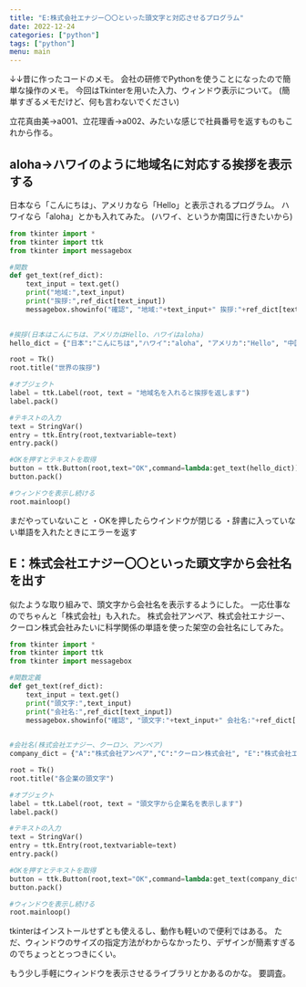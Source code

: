 ```yaml
---
title: "E:株式会社エナジー〇〇といった頭文字と対応させるプログラム"
date: 2022-12-24
categories: ["python"]
tags: ["python"]
menu: main
---
```


↓↓昔に作ったコードのメモ。
会社の研修でPythonを使うことになったので簡単な操作のメモ。
今回はTkinterを用いた入力、ウィンドウ表示について。
(簡単すぎるメモだけど、何も言わないでください)

立花真由美→a001、立花理香→a002、みたいな感じで社員番号を返すものもこれから作る。

## aloha→ハワイのように地域名に対応する挨拶を表示する
日本なら「こんにちは」、アメリカなら「Hello」と表示されるプログラム。
ハワイなら「aloha」とかも入れてみた。
(ハワイ、というか南国に行きたいから)

```python
from tkinter import *
from tkinter import ttk
from tkinter import messagebox

#関数
def get_text(ref_dict):
    text_input = text.get()
    print("地域:",text_input)
    print("挨拶:",ref_dict[text_input])
    messagebox.showinfo("確認", "地域:"+text_input+" 挨拶:"+ref_dict[text_input])
    

#挨拶(日本はこんにちは、アメリカはHello、ハワイはaloha)
hello_dict = {"日本":"こんにちは","ハワイ":"aloha", "アメリカ":"Hello", "中国":"ニーハオ"}

root = Tk()
root.title("世界の挨拶")

#オブジェクト
label = ttk.Label(root, text = "地域名を入れると挨拶を返します")
label.pack()

#テキストの入力
text = StringVar()
entry = ttk.Entry(root,textvariable=text)
entry.pack()

#OKを押すとテキストを取得
button = ttk.Button(root,text="OK",command=lambda:get_text(hello_dict))
button.pack()

#ウィンドウを表示し続ける
root.mainloop()
```
まだやっていないこと
・OKを押したらウインドウが閉じる
・辞書に入っていない単語を入れたときにエラーを返す

## E：株式会社エナジー〇〇といった頭文字から会社名を出す
似たような取り組みで、頭文字から会社名を表示するようにした。
一応仕事なのでちゃんと「株式会社」も入れた。
株式会社アンペア、株式会社エナジー、クーロン株式会社みたいに科学関係の単語を使った架空の会社名にしてみた。

```python
from tkinter import *
from tkinter import ttk
from tkinter import messagebox

#関数定義
def get_text(ref_dict):
    text_input = text.get()
    print("頭文字:",text_input)
    print("会社名:",ref_dict[text_input])
    messagebox.showinfo("確認", "頭文字:"+text_input+" 会社名:"+ref_dict[text_input])
    

#会社名(株式会社エナジー、クーロン、アンペア)
company_dict = {"A":"株式会社アンペア","C":"クーロン株式会社", "E":"株式会社エナジー"}

root = Tk()
root.title("各企業の頭文字")

#オブジェクト
label = ttk.Label(root, text = "頭文字から企業名を表示します")
label.pack()

#テキストの入力
text = StringVar()
entry = ttk.Entry(root,textvariable=text)
entry.pack()

#OKを押すとテキストを取得
button = ttk.Button(root,text="OK",command=lambda:get_text(company_dict))
button.pack()

#ウィンドウを表示し続ける
root.mainloop()
```

tkinterはインストールせずとも使えるし、動作も軽いので便利ではある。
ただ、ウィンドウのサイズの指定方法がわからなかったり、デザインが簡素すぎるのでちょっととっつきにくい。

もう少し手軽にウィンドウを表示させるライブラリとかあるのかな。
要調査。